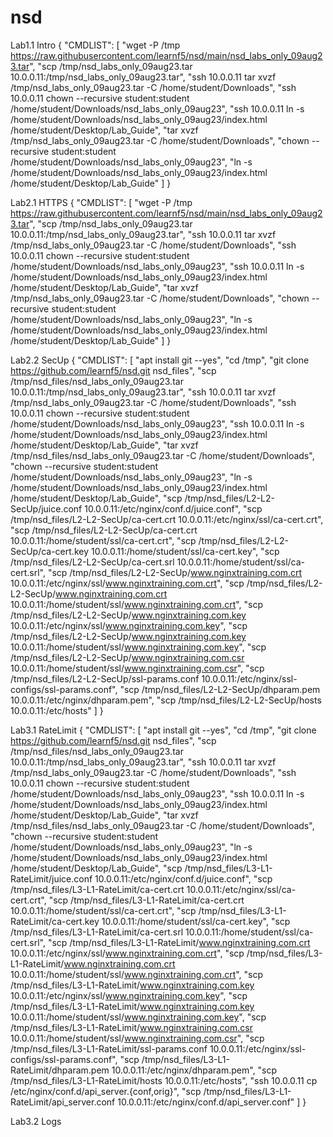 # nsd

Lab1.1 Intro
{
  "CMDLIST": [
    "wget -P /tmp https://raw.githubusercontent.com/learnf5/nsd/main/nsd_labs_only_09aug23.tar",
    "scp /tmp/nsd_labs_only_09aug23.tar 10.0.0.11:/tmp/nsd_labs_only_09aug23.tar",
    "ssh 10.0.0.11 tar xvzf /tmp/nsd_labs_only_09aug23.tar -C /home/student/Downloads",
    "ssh 10.0.0.11 chown --recursive student:student /home/student/Downloads/nsd_labs_only_09aug23",
    "ssh 10.0.0.11 ln -s /home/student/Downloads/nsd_labs_only_09aug23/index.html /home/student/Desktop/Lab_Guide",
    "tar xvzf /tmp/nsd_labs_only_09aug23.tar -C /home/student/Downloads",
    "chown --recursive student:student /home/student/Downloads/nsd_labs_only_09aug23",
    "ln -s /home/student/Downloads/nsd_labs_only_09aug23/index.html /home/student/Desktop/Lab_Guide"
  ]
}

Lab2.1 HTTPS
{
  "CMDLIST": [
    "wget -P /tmp https://raw.githubusercontent.com/learnf5/nsd/main/nsd_labs_only_09aug23.tar",
    "scp /tmp/nsd_labs_only_09aug23.tar 10.0.0.11:/tmp/nsd_labs_only_09aug23.tar",
    "ssh 10.0.0.11 tar xvzf /tmp/nsd_labs_only_09aug23.tar -C /home/student/Downloads",
    "ssh 10.0.0.11 chown --recursive student:student /home/student/Downloads/nsd_labs_only_09aug23",
    "ssh 10.0.0.11 ln -s /home/student/Downloads/nsd_labs_only_09aug23/index.html /home/student/Desktop/Lab_Guide",
    "tar xvzf /tmp/nsd_labs_only_09aug23.tar -C /home/student/Downloads",
    "chown --recursive student:student /home/student/Downloads/nsd_labs_only_09aug23",
    "ln -s /home/student/Downloads/nsd_labs_only_09aug23/index.html /home/student/Desktop/Lab_Guide"
  ]
}

Lab2.2 SecUp
{
  "CMDLIST": [
    "apt install git --yes",
    "cd /tmp",
    "git clone https://github.com/learnf5/nsd.git nsd_files",
    "scp /tmp/nsd_files/nsd_labs_only_09aug23.tar 10.0.0.11:/tmp/nsd_labs_only_09aug23.tar",
    "ssh 10.0.0.11 tar xvzf /tmp/nsd_labs_only_09aug23.tar -C /home/student/Downloads",
    "ssh 10.0.0.11 chown --recursive student:student /home/student/Downloads/nsd_labs_only_09aug23",
    "ssh 10.0.0.11 ln -s /home/student/Downloads/nsd_labs_only_09aug23/index.html /home/student/Desktop/Lab_Guide",
    "tar xvzf /tmp/nsd_files/nsd_labs_only_09aug23.tar -C /home/student/Downloads",
    "chown --recursive student:student /home/student/Downloads/nsd_labs_only_09aug23",
    "ln -s /home/student/Downloads/nsd_labs_only_09aug23/index.html /home/student/Desktop/Lab_Guide",
    "scp /tmp/nsd_files/L2-L2-SecUp/juice.conf 10.0.0.11:/etc/nginx/conf.d/juice.conf",
    "scp /tmp/nsd_files/L2-L2-SecUp/ca-cert.crt 10.0.0.11:/etc/nginx/ssl/ca-cert.crt",
    "scp /tmp/nsd_files/L2-L2-SecUp/ca-cert.crt 10.0.0.11:/home/student/ssl/ca-cert.crt",
    "scp /tmp/nsd_files/L2-L2-SecUp/ca-cert.key 10.0.0.11:/home/student/ssl/ca-cert.key",
    "scp /tmp/nsd_files/L2-L2-SecUp/ca-cert.srl 10.0.0.11:/home/student/ssl/ca-cert.srl",
    "scp /tmp/nsd_files/L2-L2-SecUp/www.nginxtraining.com.crt 10.0.0.11:/etc/nginx/ssl/www.nginxtraining.com.crt",
    "scp /tmp/nsd_files/L2-L2-SecUp/www.nginxtraining.com.crt 10.0.0.11:/home/student/ssl/www.nginxtraining.com.crt",
    "scp /tmp/nsd_files/L2-L2-SecUp/www.nginxtraining.com.key 10.0.0.11:/etc/nginx/ssl/www.nginxtraining.com.key",
    "scp /tmp/nsd_files/L2-L2-SecUp/www.nginxtraining.com.key 10.0.0.11:/home/student/ssl/www.nginxtraining.com.key",
    "scp /tmp/nsd_files/L2-L2-SecUp/www.nginxtraining.com.csr 10.0.0.11:/home/student/ssl/www.nginxtraining.com.csr",
    "scp /tmp/nsd_files/L2-L2-SecUp/ssl-params.conf 10.0.0.11:/etc/nginx/ssl-configs/ssl-params.conf",
    "scp /tmp/nsd_files/L2-L2-SecUp/dhparam.pem 10.0.0.11:/etc/nginx/dhparam.pem",
    "scp /tmp/nsd_files/L2-L2-SecUp/hosts 10.0.0.11:/etc/hosts"
  ]
}

Lab3.1 RateLimit
{
  "CMDLIST": [
    "apt install git --yes",
    "cd /tmp",
    "git clone https://github.com/learnf5/nsd.git nsd_files",
    "scp /tmp/nsd_files/nsd_labs_only_09aug23.tar 10.0.0.11:/tmp/nsd_labs_only_09aug23.tar",
    "ssh 10.0.0.11 tar xvzf /tmp/nsd_labs_only_09aug23.tar -C /home/student/Downloads",
    "ssh 10.0.0.11 chown --recursive student:student /home/student/Downloads/nsd_labs_only_09aug23",
    "ssh 10.0.0.11 ln -s /home/student/Downloads/nsd_labs_only_09aug23/index.html /home/student/Desktop/Lab_Guide",
    "tar xvzf /tmp/nsd_files/nsd_labs_only_09aug23.tar -C /home/student/Downloads",
    "chown --recursive student:student /home/student/Downloads/nsd_labs_only_09aug23",
    "ln -s /home/student/Downloads/nsd_labs_only_09aug23/index.html /home/student/Desktop/Lab_Guide",
    "scp /tmp/nsd_files/L3-L1-RateLimit/juice.conf 10.0.0.11:/etc/nginx/conf.d/juice.conf",
    "scp /tmp/nsd_files/L3-L1-RateLimit/ca-cert.crt 10.0.0.11:/etc/nginx/ssl/ca-cert.crt",
    "scp /tmp/nsd_files/L3-L1-RateLimit/ca-cert.crt 10.0.0.11:/home/student/ssl/ca-cert.crt",
    "scp /tmp/nsd_files/L3-L1-RateLimit/ca-cert.key 10.0.0.11:/home/student/ssl/ca-cert.key",
    "scp /tmp/nsd_files/L3-L1-RateLimit/ca-cert.srl 10.0.0.11:/home/student/ssl/ca-cert.srl",
    "scp /tmp/nsd_files/L3-L1-RateLimit/www.nginxtraining.com.crt 10.0.0.11:/etc/nginx/ssl/www.nginxtraining.com.crt",
    "scp /tmp/nsd_files/L3-L1-RateLimit/www.nginxtraining.com.crt 10.0.0.11:/home/student/ssl/www.nginxtraining.com.crt",
    "scp /tmp/nsd_files/L3-L1-RateLimit/www.nginxtraining.com.key 10.0.0.11:/etc/nginx/ssl/www.nginxtraining.com.key",
    "scp /tmp/nsd_files/L3-L1-RateLimit/www.nginxtraining.com.key 10.0.0.11:/home/student/ssl/www.nginxtraining.com.key",
    "scp /tmp/nsd_files/L3-L1-RateLimit/www.nginxtraining.com.csr 10.0.0.11:/home/student/ssl/www.nginxtraining.com.csr",
    "scp /tmp/nsd_files/L3-L1-RateLimit/ssl-params.conf 10.0.0.11:/etc/nginx/ssl-configs/ssl-params.conf",
    "scp /tmp/nsd_files/L3-L1-RateLimit/dhparam.pem 10.0.0.11:/etc/nginx/dhparam.pem",
    "scp /tmp/nsd_files/L3-L1-RateLimit/hosts 10.0.0.11:/etc/hosts",
    "ssh 10.0.0.11 cp /etc/nginx/conf.d/api_server.{conf,orig}",
    "scp /tmp/nsd_files/L3-L1-RateLimit/api_server.conf 10.0.0.11:/etc/nginx/conf.d/api_server.conf"
  ]
}

Lab3.2 Logs
